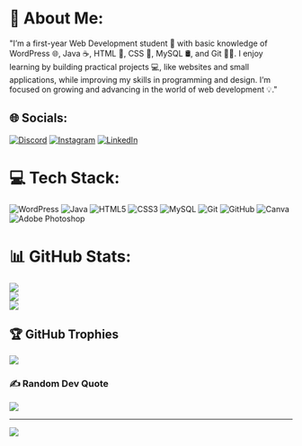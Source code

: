 # 💫 About Me:
"I’m a first-year Web Development student 🚀 with basic knowledge of WordPress 🌐, Java ☕, HTML 📄, CSS 🎨, MySQL 🛢️, and Git 🧑‍💻. I enjoy learning by building practical projects 💻, like websites and small applications, while improving my skills in programming and design. I’m focused on growing and advancing in the world of web development 💡."


## 🌐 Socials:
[![Discord](https://img.shields.io/badge/Discord-%237289DA.svg?logo=discord&logoColor=white)](https://discord.gg/ismavargass) [![Instagram](https://img.shields.io/badge/Instagram-%23E4405F.svg?logo=Instagram&logoColor=white)](https://instagram.com/ismavargass) [![LinkedIn](https://img.shields.io/badge/LinkedIn-%230077B5.svg?logo=linkedin&logoColor=white)](https://www.linkedin.com/in/ismael-vargas-duque/) 

# 💻 Tech Stack:
![WordPress](https://img.shields.io/badge/WordPress-%23117AC9.svg?style=flat&logo=WordPress&logoColor=white) ![Java](https://img.shields.io/badge/java-%23ED8B00.svg?style=flat&logo=openjdk&logoColor=white) ![HTML5](https://img.shields.io/badge/html5-%23E34F26.svg?style=flat&logo=html5&logoColor=white) ![CSS3](https://img.shields.io/badge/css3-%231572B6.svg?style=flat&logo=css3&logoColor=white) ![MySQL](https://img.shields.io/badge/mysql-4479A1.svg?style=flat&logo=mysql&logoColor=white) ![Git](https://img.shields.io/badge/git-%23F05033.svg?style=flat&logo=git&logoColor=white) ![GitHub](https://img.shields.io/badge/github-%23121011.svg?style=flat&logo=github&logoColor=white) ![Canva](https://img.shields.io/badge/Canva-%2300C4CC.svg?style=flat&logo=Canva&logoColor=white) ![Adobe Photoshop](https://img.shields.io/badge/adobe%20photoshop-%2331A8FF.svg?style=flat&logo=adobe%20photoshop&logoColor=white)
# 📊 GitHub Stats:
![](https://github-readme-stats.vercel.app/api?username=IsmaVargass&theme=chartreuse-dark&hide_border=false&include_all_commits=false&count_private=false)<br/>
![](https://github-readme-streak-stats.herokuapp.com/?user=IsmaVargass&theme=chartreuse-dark&hide_border=false)<br/>
![](https://github-readme-stats.vercel.app/api/top-langs/?username=IsmaVargass&theme=chartreuse-dark&hide_border=false&include_all_commits=false&count_private=false&layout=compact)

## 🏆 GitHub Trophies
![](https://github-profile-trophy.vercel.app/?username=IsmaVargass&theme=chartreuse-dark&no-frame=false&no-bg=true&margin-w=4)

### ✍️ Random Dev Quote
![](https://quotes-github-readme.vercel.app/api?type=horizontal&theme=light)

---
[![](https://visitcount.itsvg.in/api?id=IsmaVargass&icon=0&color=4)](https://visitcount.itsvg.in)

<!-- Proudly created with GPRM ( https://gprm.itsvg.in ) -->

